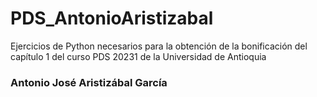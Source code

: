 # PDS_AntonioAristizabal
Ejercicios de Python necesarios para la obtención de la bonificación del capítulo 1 del curso PDS 20231 de la Universidad de Antioquia<br>
### Antonio José Aristizábal García

